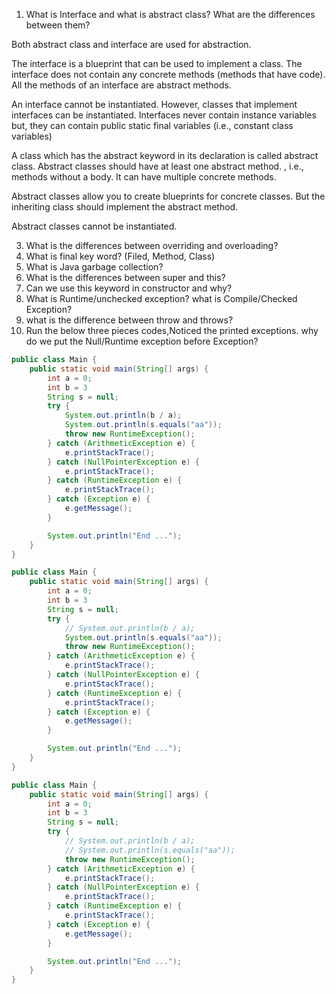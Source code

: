 1. What is Interface and what is abstract class? What are the differences between them?

Both abstract class and interface are used for abstraction.

The interface is a blueprint that can be used to implement a class. The interface does not contain any concrete methods (methods that have code). All the methods of an interface are abstract methods.

An interface cannot be instantiated. However, classes that implement interfaces can be instantiated. Interfaces never contain instance variables but, they can contain public static final variables (i.e., constant class variables)


A class which has the abstract keyword in its declaration is called abstract class. Abstract classes should have at least one abstract method. , i.e., methods without a body. It can have multiple concrete methods.

Abstract classes allow you to create blueprints for concrete classes. But the inheriting class should implement the abstract method.

Abstract classes cannot be instantiated.


3.  What is the differences between overriding and overloading?
4.  What is final key word? (Filed, Method, Class)
5.  What is Java garbage collection?
6.  What is the differences between super and this?
7. Can we use this keyword in constructor and why?
8. What is Runtime/unchecked exception? what is Compile/Checked Exception?
9. what is the difference between throw and throws?
10. Run the below three pieces codes,Noticed the printed exceptions.  why do we put the Null/Runtime exception before Exception?

```java 
public class Main {
    public static void main(String[] args) {
        int a = 0;
        int b = 3
        String s = null;
        try {
            System.out.println(b / a);
            System.out.println(s.equals("aa"));
            throw new RuntimeException();
        } catch (ArithmeticException e) {
            e.printStackTrace();
        } catch (NullPointerException e) {
            e.printStackTrace();
        } catch (RuntimeException e) {
            e.printStackTrace();
        } catch (Exception e) {
            e.getMessage();
        }

        System.out.println("End ...");
    }
}

public class Main {
    public static void main(String[] args) {
        int a = 0;
        int b = 3
        String s = null;
        try {
            // System.out.println(b / a);
            System.out.println(s.equals("aa"));
            throw new RuntimeException();
        } catch (ArithmeticException e) {
            e.printStackTrace();
        } catch (NullPointerException e) {
            e.printStackTrace();
        } catch (RuntimeException e) {
            e.printStackTrace();
        } catch (Exception e) {
            e.getMessage();
        }

        System.out.println("End ...");
    }
}

public class Main {
    public static void main(String[] args) {
        int a = 0;
        int b = 3
        String s = null;
        try {
            // System.out.println(b / a);
            // System.out.println(s.equals("aa"));
            throw new RuntimeException();
        } catch (ArithmeticException e) {
            e.printStackTrace();
        } catch (NullPointerException e) {
            e.printStackTrace();
        } catch (RuntimeException e) {
            e.printStackTrace();
        } catch (Exception e) {
            e.getMessage();
        }

        System.out.println("End ...");
    }
}



``` 


